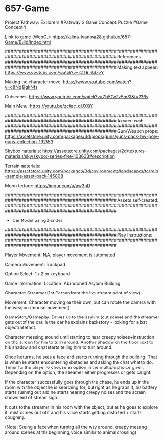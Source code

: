 # 657-Game

Project Pathway: Explorers #Pathway 2
Game Concept: Puzzle #Game Concept 4

Link to game (WebGL):
https://kalina-ivanova28.github.io/657-Game/Build/index.html 

#################################################################################################
References:
#################################################################################################
Making text appear:
https://www.youtube.com/watch?v=r2TB_6zIxvY

Making the character move:
https://www.youtube.com/watch?v=c8Nq19gkNfs

Cutscenes:
https://www.youtube.com/watch?v=Zb5GxSz5mSI&t=236s

Main Menu:
https://youtu.be/zc8ac_qUXQY

#################################################################################################
Assets used:
#################################################################################################
Gun/Weapon props:
https://assetstore.unity.com/packages/3d/props/guns/guns-pack-low-poly-guns-collection-192553

Skybox materials:
https://assetstore.unity.com/packages/2d/textures-materials/sky/skybox-series-free-103633#description 

Terrain materials:
https://assetstore.unity.com/packages/3d/environments/landscapes/terrain-sample-asset-pack-145808

Moon texture:
https://imgur.com/a/aw3nD

#################################################################################################
Assets self-created:
#################################################################################################
- Car Model using Blender

#################################################################################################
Play Instructions:
#################################################################################################

Player Movement: N/A, player movement is automated

Camera Movement: Trackpad

Option Select: 1 / 2 on keyboard


Game Information:
Location: Abandoned Asylum Building 

Character: Streamer (1st Person from the live stream point of view)

Movement: Character moving on their own, but can rotate the camera with the weapon (mouse movement)

GameStory/Gameplay:
Drives up to the asylum (cut scene) and the streamer gets out of the car. In the car he explains backstory - looking for a lost object/artefact. 

Character messing around until starting to hear creepy noises+instruction on the screen for him to turn around. Another shadow on the floor next to his shadow and chat starts telling him to turn around. 

Once he turns, he sees a face and starts running through the building. That is when he starts encountering obstacles and asking the chat what to do. Timer for the player to choose an option in the multiple choice given. Depending on the option, the streamer either progresses or gets caught.

If the character successfully goes through the chase, he ends up in the room with the object he is searching for, but right as he grabs it, his battery starts running out and he starts hearing creepy noises and the screen shows end of stream sign.

It cuts to the streamer in his room with the object, but as he goes to explore it, mist comes out of it and his voice starts getting distorted + starts coughing.

(Note: Seeing a face when turning all the way around, creepy messing around scenes at the beginning, voice similar to animal crossing)
